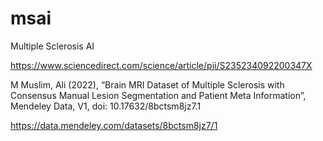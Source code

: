 # msai
Multiple Sclerosis AI

https://www.sciencedirect.com/science/article/pii/S235234092200347X



M Muslim, Ali (2022), “Brain MRI Dataset of Multiple Sclerosis with Consensus Manual Lesion Segmentation and Patient Meta Information”, Mendeley Data, V1, doi: 10.17632/8bctsm8jz7.1

https://data.mendeley.com/datasets/8bctsm8jz7/1

